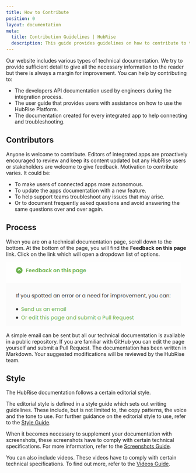 ```yaml
---
title: How to Contribute
position: 0
layout: documentation
meta:
  title: Contribution Guidelines | HubRise
  description: This guide provides guidelines on how to contribute to the HubRise technical documentation in order to improve it or update it.
---
```


Our website includes various types of technical documentation. We try to provide sufficient detail to give all the necessary information to the reader but there is always a margin for improvement. You can help by contributing to:

- The developers API documentation used by engineers during the integration process.
- The user guide that provides users with assistance on how to use the HubRise Platform.
- The documentation created for every integrated app to help connecting and troubleshooting.

## Contributors

Anyone is welcome to contribute. Editors of integrated apps are proactively encouraged to review and keep its content updated but any HubRise users or stakeholders are welcome to give feedback. Motivation to contribute varies. It could be:

- To make users of connected apps more autonomous.
- To update the apps documentation with a new feature.
- To help support teams troubleshoot any issues that may arise.
- Or to document frequently asked questions and avoid answering the same questions over and over again.

## Process

When you are on a technical documentation page, scroll down to the bottom. At the bottom of the page, you will find the **Feedback on this page** link. Click on the link which will open a dropdown list of options.

![Feedback link at the bottom of the page](../images/007-en-feedback-dropdown-list.png)

A simple email can be sent but all our technical documentation is available in a public repository. If you are familiar with GitHub you can edit the page yourself and submit a Pull Request. The documentation has been written in Markdown. Your suggested modifications will be reviewed by the HubRise team.

## Style

The HubRise documentation follows a certain editorial style.

The editorial style is defined in a style guide which sets out writing guidelines. These include, but is not limited to, the copy patterns, the voice and the tone to use. For further guidance on the editorial style to use, refer to the [Style Guide](/contributing/style-guide).

When it becomes necessary to supplement your documentation with screenshots, these screenshots have to comply with certain technical specifications. For more information, refer to the [Screenshots Guide](/contributing/screenshots-guide).

You can also include videos. These videos have to comply with certain technical specifications. To find out more, refer to the [Videos Guide](/contributing/video-guide).
